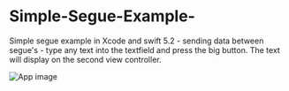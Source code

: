 # Simple-Segue-Example-
Simple segue example in Xcode and swift 5.2 - sending data between segue's - type any text into the textfield and press the big button. The text will
display on the second view controller.

![App image](https://user-images.githubusercontent.com/68062208/87174851-189eb480-c2d8-11ea-85bb-b8b968af68e8.png)


